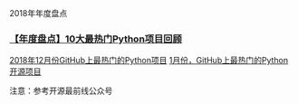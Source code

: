 2018年年度盘点
### [【年度盘点】10大最热门Python项目回顾](https://mp.weixin.qq.com/s/2Hv6PwjgtMhupGlaHjlS4w)
[2018年12月份GitHub上最热门的Python项目](https://mp.weixin.qq.com/s/JgcawSgi3mKhGvxNgft8ew)
[1月份，GitHub上最热门的Python开源项目](https://mp.weixin.qq.com/s/R3WfbDN8rpfB9WktFuznew)

注意：参考开源最前线公众号
